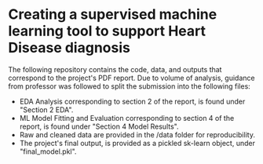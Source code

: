 # Creating a supervised machine learning tool to support Heart Disease diagnosis

The following repository contains the code, data, and outputs that correspond to the project's PDF report. Due to volume of analysis, guidance from professor was followed to split the submission into the following files:

- EDA Analysis corresponding to section 2 of the report, is found under "Section 2 EDA".
- ML Model Fitting and Evaluation corresponding to section 4 of the report, is found under "Section 4 Model Results".
- Raw and cleaned data are provided in the /data folder for reproducibility.
- The project's final output, is provided as a pickled sk-learn object, under "final_model.pkl".
